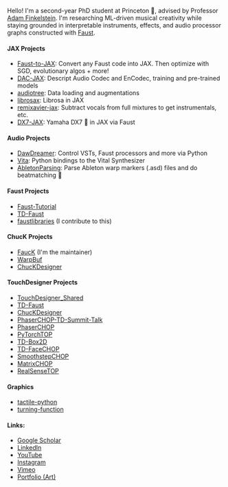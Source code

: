 Hello! I'm a second-year PhD student at Princeton 🐯, advised by Professor [Adam Finkelstein](https://www.cs.princeton.edu/~af/). I'm researching ML-driven musical creativity while staying grounded in interpretable instruments, effects, and audio processor graphs constructed with [Faust](https://faust.grame.fr/).

#### JAX Projects
* [Faust-to-JAX](https://github.com/DBraun/DawDreamer/tree/main/examples/Faust_to_JAX): Convert any Faust code into JAX. Then optimize with SGD, evolutionary algos + more!
* [DAC-JAX](https://github.com/DBraun/DAC-JAX): Descript Audio Codec and EnCodec, training and pre-trained models
* [audiotree](https://dirt.design/audiotree): Data loading and augmentations
* [librosax](https://github.com/DBraun/librosax): Librosa in JAX
* [remixavier-jax](https://github.com/DBraun/remixavier-jax): Subtract vocals from full mixtures to get instrumentals, etc.
* [DX7-JAX](https://github.com/DBraun/DX7-JAX): Yamaha DX7 🎹 in JAX via Faust

#### Audio Projects
* [DawDreamer](https://github.com/DBraun/DawDreamer): Control VSTs, Faust processors and more via Python
* [Vita](https://github.com/DBraun/Vita): Python bindings to the Vital Synthesizer
* [AbletonParsing](https://github.com/DBraun/AbletonParsing): Parse Ableton warp markers (.asd) files and do beatmatching 🥁

#### Faust Projects
* [Faust-Tutorial](https://github.com/DBraun/Faust-Tutorial)
* [TD-Faust](https://github.com/DBraun/TD-Faust)
* [faustlibraries](https://github.com/search?q=repo%3Agrame-cncm%2Ffaustlibraries%20braun&type=code) (I contribute to this)

#### ChucK Projects
* [FaucK](https://github.com/ccrma/fauck) (I'm the maintainer)
* [WarpBuf](https://github.com/ccrma/chugins/tree/main/WarpBuf)
* [ChucKDesigner](https://github.com/DBraun/ChucKDesigner)

#### TouchDesigner Projects
* [TouchDesigner_Shared](https://github.com/DBraun/TouchDesigner_Shared)
* [TD-Faust](https://github.com/DBraun/TD-Faust)
* [ChucKDesigner](https://github.com/DBraun/ChucKDesigner)
* [PhaserCHOP-TD-Summit-Talk](https://github.com/DBraun/PhaserCHOP-TD-Summit-Talk)
* [PhaserCHOP](https://github.com/DBraun/PhaserCHOP)
* [PyTorchTOP](https://github.com/DBraun/PyTorchTOP)
* [TD-Box2D](https://github.com/DBraun/TD-Box2D)
* [TD-FaceCHOP](https://github.com/DBraun/TD-FaceCHOP)
* [SmoothstepCHOP](https://github.com/DBraun/SmoothstepCHOP)
* [MatrixCHOP](https://github.com/DBraun/MatrixCHOP)
* [RealSenseTOP](https://github.com/DBraun/RealSenseTOP)

#### Graphics
* [tactile-python](https://github.com/DBraun/tactile-python)
* [turning-function](https://github.com/DBraun/turning-function)

#### Links:
* [Google Scholar](https://scholar.google.com/citations?hl=en&user=CtTWBrMAAAAJ)
* [LinkedIn](https://www.linkedin.com/in/doitrealtime/)
* [YouTube](https://www.youtube.com/davidbraun)
* [Instagram](https://www.instagram.com/david_braun)
* [Vimeo](https://vimeo.com/davidbraun)
* [Portfolio (Art)](https://dirt.design/portfolio/)
